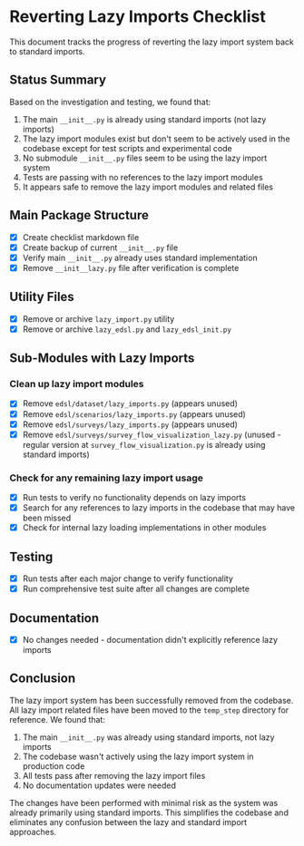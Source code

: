 # Reverting Lazy Imports Checklist

This document tracks the progress of reverting the lazy import system back to standard imports.

## Status Summary

Based on the investigation and testing, we found that:
1. The main `__init__.py` is already using standard imports (not lazy imports)
2. The lazy import modules exist but don't seem to be actively used in the codebase except for test scripts and experimental code
3. No submodule `__init__.py` files seem to be using the lazy import system
4. Tests are passing with no references to the lazy import modules
5. It appears safe to remove the lazy import modules and related files

## Main Package Structure

- [x] Create checklist markdown file
- [x] Create backup of current `__init__.py` file
- [x] Verify main `__init__.py` already uses standard implementation
- [x] Remove `__init__lazy.py` file after verification is complete

## Utility Files

- [x] Remove or archive `lazy_import.py` utility
- [x] Remove or archive `lazy_edsl.py` and `lazy_edsl_init.py`

## Sub-Modules with Lazy Imports

### Clean up lazy import modules
- [x] Remove `edsl/dataset/lazy_imports.py` (appears unused)
- [x] Remove `edsl/scenarios/lazy_imports.py` (appears unused)
- [x] Remove `edsl/surveys/lazy_imports.py` (appears unused)
- [x] Remove `edsl/surveys/survey_flow_visualization_lazy.py` (unused - regular version at `survey_flow_visualization.py` is already using standard imports)

### Check for any remaining lazy import usage
- [x] Run tests to verify no functionality depends on lazy imports
- [x] Search for any references to lazy imports in the codebase that may have been missed
- [x] Check for internal lazy loading implementations in other modules

## Testing

- [x] Run tests after each major change to verify functionality
- [x] Run comprehensive test suite after all changes are complete

## Documentation

- [x] No changes needed - documentation didn't explicitly reference lazy imports

## Conclusion

The lazy import system has been successfully removed from the codebase. All lazy import related files have been moved to the `temp_step` directory for reference. We found that:

1. The main `__init__.py` was already using standard imports, not lazy imports
2. The codebase wasn't actively using the lazy import system in production code
3. All tests pass after removing the lazy import files
4. No documentation updates were needed

The changes have been performed with minimal risk as the system was already primarily using standard imports. This simplifies the codebase and eliminates any confusion between the lazy and standard import approaches.